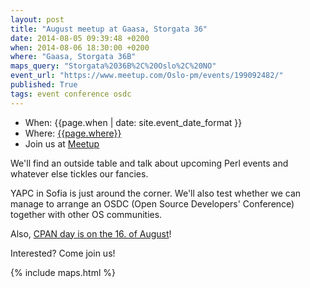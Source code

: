 ```yaml
---
layout: post
title: "August meetup at Gaasa, Storgata 36"
date: 2014-08-05 09:39:48 +0200
when: 2014-08-06 18:30:00 +0200
where: "Gaasa, Storgata 36B"
maps_query: "Storgata%2036B%2C%20Oslo%2C%20NO"
event_url: "https://www.meetup.com/Oslo-pm/events/199092482/"
published: True
tags: event conference osdc
---
```


* When: {{page.when | date: site.event_date_format }}
* Where: [{{page.where}}]({{site.maps_url}}{{page.maps_query}})
* Join us at [Meetup]({{page.event_url}})

We&#39;ll find an outside table and talk about upcoming Perl events and whatever else tickles our fancies.

YAPC in Sofia is just around the corner. We&#39;ll also test whether we can manage to arrange an OSDC (Open Source Developers&#39; Conference) together with other OS communities.

Also, <a href="http://blogs.perl.org/users/neilb/mojo2014/07/cpan-day---14th-august.html">CPAN day is on the 16. of August</a>!

Interested? Come join us!

{% include maps.html %}